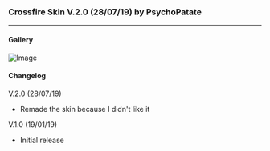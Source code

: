 ### Crossfire Skin V.2.0 (28/07/19) by PsychoPatate
---

#### Gallery
![Image](https://i.imgur.com/gXe5mNA.jpg)

#### Changelog
V.2.0 (28/07/19)
- Remade the skin because I didn't like it

V.1.0 (19/01/19)
- Initial release
